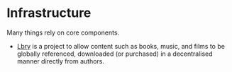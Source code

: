 # Infrastructure

Many things rely on core components.

* [Lbry](https://lbry.io/) is a project to allow content such as books, music, and films to be globally referenced, downloaded \(or purchased\) in a decentralised manner directly from authors.



